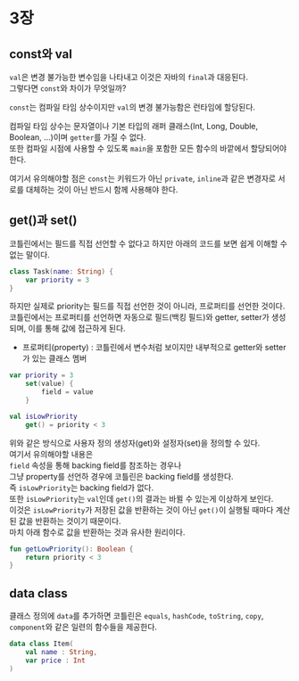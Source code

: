 # 3장
## const와 val
`val`은 변경 불가능한 변수임을 나타내고 이것은 자바의 `final`과 대응된다.   
그렇다면 `const`와 차이가 무엇일까?

`const`는 컴파일 타임 상수이지만 `val`의 변경 불가능함은 런타임에 할당된다.

컴파일 타임 상수는 문자열이나 기본 타입의 래퍼 클래스(Int, Long, Double, Boolean, ...)이며 `getter`를 가질 수 없다.    
또한 컴파일 시점에 사용할 수 있도록 `main`을 포함한 모든 함수의 바깥에서 할당되어야한다.

여기서 유의해야할 점은 `const`는 키워드가 아닌 `private`, `inline`과 같은 변경자로 서로를 대체하는 것이 아닌 반드시 함께 사용해야 한다.

## get()과 set()
코틀린에서는 필드를 직접 선언할 수 없다고 하지만 아래의 코드를 보면 쉽게 이해할 수 없는 말이다. 
```kotlin
class Task(name: String) {
    var priority = 3
}
```
하지만 실제로 priority는 필드를 직접 선언한 것이 아니라, 프로퍼티를 선언한 것이다.   
코틀린에서는 프로퍼티를 선언하면 자동으로 필드(백킹 필드)와 getter, setter가 생성되며, 이를 통해 값에 접근하게 된다.

+ 프로퍼티(property) : 코틀린에서 변수처럼 보이지만 내부적으로 getter와 setter가 있는 클래스 멤버 
```kotlin
var priority = 3
    set(value) {
        field = value
    }

val isLowPriority
    get() = priority < 3
```
위와 같은 방식으로 사용자 정의 생성자(get)와 설정자(set)을 정의할 수 있다.   
여기서 유의해야할 내용은   
`field` 속성을 통해 backing field를 참조하는 경우나    
그냥 property를 선언하 경우에 코틀린은 backing field를 생성한다.   
즉 `isLowPriority`는 backing field가 없다.   
또한 `isLowPriority`는 `val`인데 `get()`의 결과는 바뀔 수 있는게 이상하게 보인다.   
이것은 `isLowPriority`가 저장된 값을 반환하는 것이 아닌 `get()`이 실행될 때마다 계산된 값을 반환하는 것이기 때문이다.   
마치 아래 함수로 값을 반환하는 것과 유사한 원리이다.
```kotlin
fun getLowPriority(): Boolean {
    return priority < 3
}
```

## data class
클래스 정의에 `data`를 추가하면 코틀린은 `equals`, `hashCode`, `toString`, `copy`, `component`와 같은 일련의 함수들을 제공한다.

```kotlin
data class Item(
    val name : String,
    var price : Int
)


```